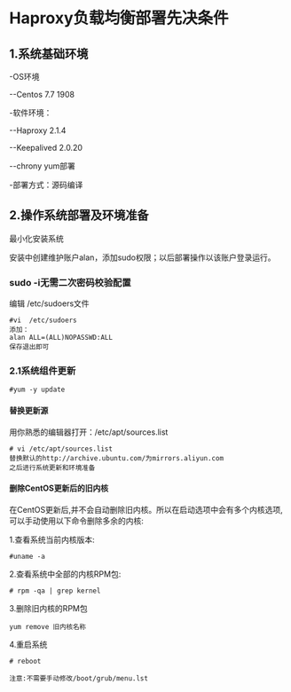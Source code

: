 # Haproxy负载均衡部署先决条件
## 1.系统基础环境
-OS环境

--Centos 7.7 1908


-软件环境：

--Haproxy 2.1.4

--Keepalived 2.0.20

--chrony yum部署

-部署方式：源码编译
## 2.操作系统部署及环境准备
最小化安装系统

安装中创建维护账户alan，添加sudo权限；以后部署操作以该账户登录运行。
### sudo -i无需二次密码校验配置

编辑 /etc/sudoers文件
```
#vi  /etc/sudoers
添加：
alan ALL=(ALL)NOPASSWD:ALL
保存退出即可
```

### 2.1系统组件更新

`#yum -y update`

#### 替换更新源

用你熟悉的编辑器打开：/etc/apt/sources.list

```
# vi /etc/apt/sources.list
替换默认的http://archive.ubuntu.com/为mirrors.aliyun.com
之后进行系统更新和环境准备
```

#### 删除CentOS更新后的旧内核

在CentOS更新后,并不会自动删除旧内核。所以在启动选项中会有多个内核选项,可以手动使用以下命令删除多余的内核:

1.查看系统当前内核版本:

`#uname -a`

2.查看系统中全部的内核RPM包:

`# rpm -qa | grep kernel`

3.删除旧内核的RPM包

`yum remove 旧内核名称`

4.重启系统

`# reboot`

`注意:不需要手动修改/boot/grub/menu.lst`



